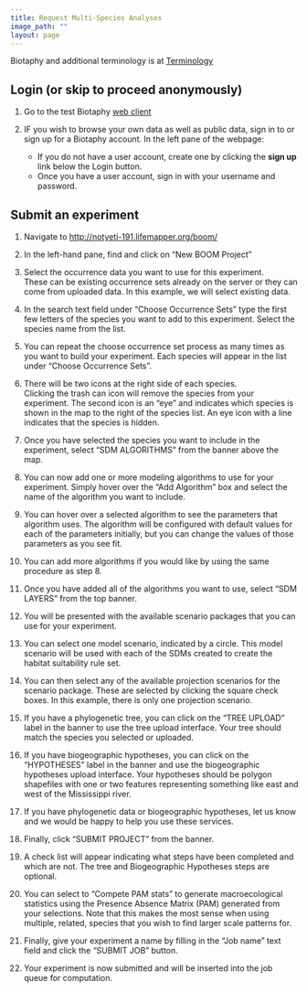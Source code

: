 ```yaml
---
title: Request Multi-Species Analyses
image_path: ""
layout: page
---
```



Biotaphy and additional terminology is at [Terminology](/terms)

## Login (or skip to proceed anonymously)

1. Go to the test Biotaphy [web client](http://notyeti-191.lifemapper.org/boom)
   
1. IF you wish to browse your own data as well as public data, sign in to 
   or sign up for a Biotaphy account.  In the left pane of the webpage:
    
      * If you do not have a user account, create one by clicking the **sign up** 
        link below the Login button.
      * Once you have a user account, sign in with your username and password.

## Submit an experiment

1. Navigate to http://notyeti-191.lifemapper.org/boom/

1. In the left-hand pane, find and click on “New BOOM Project”

1. Select the occurrence data you want to use for this experiment.  
   These can be existing occurrence sets already on the server or 
   they can come from uploaded data.  In this example, we will 
   select existing data.

1. In the search text field under “Choose Occurrence Sets” type the 
   first few letters of the species you want to add to this 
   experiment.  Select the species name from the list.
   
1. You can repeat the choose occurrence set process as many times as 
   you want to build your experiment.  Each species will appear in 
   the list under “Choose Occurrence Sets”.  

1. There will be two icons at the right side of each species.  
   Clicking the trash can icon will remove the species from your 
   experiment.  The second icon is an “eye” and indicates which 
   species is shown in the map to the right of the species list.  An 
   eye icon with a line indicates that the species is hidden.

1. Once you have selected the species you want to include in the 
   experiment, select “SDM ALGORITHMS” from the banner above the map.

1. You can now add one or more modeling algorithms to use for your 
   experiment.  Simply hover over the “Add Algorithm” box and select 
   the name of the algorithm you want to include.

1. You can hover over a selected algorithm to see the parameters that 
   algorithm uses.  The algorithm will be configured with default 
   values for each of the parameters initially, but you can change the 
   values of those parameters as you see fit. 

1. You can add more algorithms if you would like by using the same
   procedure as step 8.

1. Once you have added all of the algorithms you want to use, select 
   “SDM LAYERS” from the top banner.

1. You will be presented with the available scenario packages that you 
   can use for your experiment. 

1. You can select one model scenario, indicated by a circle.  This model 
   scenario will be used with each of the SDMs created to create the 
   habitat suitability rule set.

1. You can then select any of the available projection scenarios for the 
   scenario package.  These are selected by clicking the square check 
   boxes.  In this example, there is only one projection scenario.

1. If you have a phylogenetic tree, you can click on the “TREE UPLOAD” 
   label in the banner to use the tree upload interface.  Your tree 
   should match the species you selected or uploaded. 

1. If you have biogeographic hypotheses, you can click on the “HYPOTHESES” 
   label in the banner and use the biogeographic hypotheses upload 
   interface.  Your hypotheses should be polygon shapefiles with one or two 
   features representing something like east and west of the Mississippi 
   river.

1. If you have phylogenetic data or biogeographic hypotheses, let us know 
   and we would be happy to help you use these services.

1. Finally, click “SUBMIT PROJECT” from the banner.

1. A check list will appear indicating what steps have been completed and 
   which are not.  The tree and Biogeographic Hypotheses steps are optional.

1. You can select to “Compete PAM stats” to generate macroecological 
   statistics using the Presence Absence Matrix (PAM) generated from your 
   selections.  Note that this makes the most sense when using multiple, 
   related, species that you wish to find larger scale patterns for.

1. Finally, give your experiment a name by filling in the “Job name” text 
   field and click the “SUBMIT JOB” button.

1. Your experiment is now submitted and will be inserted into the job 
   queue for computation.



